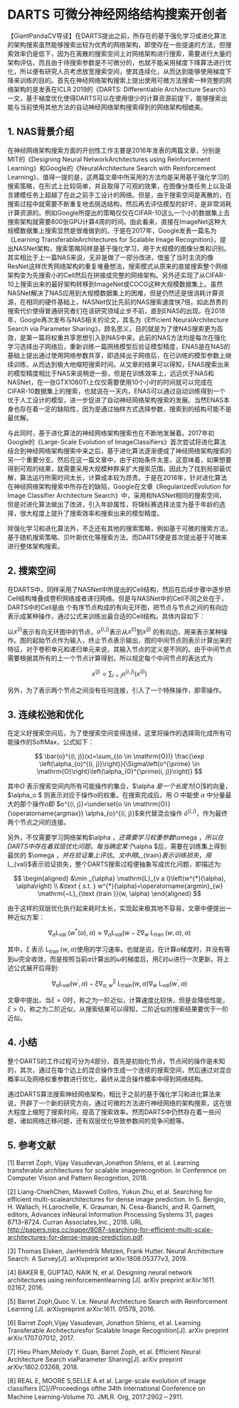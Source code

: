 # DARTS 可微分神经网络结构搜索开创者

【GiantPandaCV导读】在DARTS提出之前，所存在的基于强化学习或进化算法的架构搜索虽然能够搜索出较为优秀的网络架构，即使存在一些提速的方法，但搜索效率仍是低下，因为在离散的搜索空间上对网络架构进行搜索，需要进行大量的架构评估，而且由于待搜索参数是不可微分的，也就不能采用梯度下降算法进行优化，所以便有研究人员考虑放宽搜索空间，使其连续化，从而达到能够使用梯度下降来训练的目的。首先在神经网络架构搜索上提出使用可微方法搜索一种完整的网络架构的是发表在ICLR 2019的《DARTS: Differentiable Architecture Search》一文，基于梯度优化使得DARTS可以在使用很少的计算资源前提下，能够搜索出能与当前使用其他方法的自动神经网络架构搜索得到的网络架构相媲美。

## 1. NAS背景介绍

在神经网络架构搜索方面的开创性工作主要是2016年发表的两篇文章，分别是MIT的《Designing Neural NetworkArchitectures using Reinforcement Learning》和Google的《NeuralArchitecture Search with Reinforcement Learning》，值得一提的是，这两篇文章中所采用的方法均是采用基于强化学习的搜索策略，在形式上比较简单，并且取得了可观的效果，在图像分类任务上以及语言建模任务上超越了在此之前手工设计的网络。但是，由于搜索空间是离散的，在搜索过程中就需要不断重复地去挑选结构，然后再去评估模型的好坏，是非常消耗计算资源的。例如Google所提出的策略仅仅在CIFAR-10这么一个小的数据集上去搜索架构就需要800张GPU计算4周的时间。由此看来，直接在ImageNet这种大规模数据集上搜索显然是很难做到的。于是在2017年，Google发表一篇名为《Learning TransferableArchitectures for Scalable Image Recognition》，提出NASNet架构，搜索策略同样是基于强化学习，用于大规模的图像分类和识别。其实相比于上一篇NAS来说，无非是做了一部分改进，借鉴了当时主流的像ResNet这样优秀网络架构的重复堆叠想法，搜索模式从原来的直接搜索整个网络架构变为先搜索小的Cell然后在拼接成完整的网络架构。另外还实现了从CIFAR-10上搜索出来的最好架构转移到ImageNet或COCO这种大规模数据集上。虽然NASNet解决了NAS应用到大规模数据集上的困难，但是仍然还是很消耗计算资源，在相同的硬件基础上，NASNet仅比先前的NAS搜索速度快7倍，如此昂贵的搜索代价使得普通研究者们在该研究领域止步不前，直到ENAS的出现。在2018年，Google再次发布与NAS相关的论文，其名为《Efficient NeuralArchitecture Search via Parameter Sharing》，顾名思义，目的就是为了使NAS搜索更为高效，是第一篇将权重共享思想引入到NAS中来。此前的NAS方法均是每次在强化学习选择出子网络后，重新训练一篇网络模型后验证模型精度，ENAS是在NAS的基础上提出通过使用网络参数共享，即选择出子网络后，在已训练的模型参数上继续训练，从而达到极大地缩短搜索时间。从文章的结果可以得知，ENAS搜索出来的模型精度相比于NAS来说稍逊一些，但是在训练效率上，远远优于NAS和NASNet，在一张GTX1080Ti上仅仅需要使用10个小时的时间就可以完成在CIFAR-10数据集上的搜索，也就说在一天内，ENAS可以通过自动训练得到一个优于人工设计的模型，进一步促进了自动神经网络架构搜索的发展。当然ENAS本身也存在着一定的缺陷性，因为是通过抽样方式选择参数，搜索到的结构可能不是最优解。

与此同时，基于进化算法的神经网络架构搜索也在不断地发展着。2017年初Google的《Large-Scale Evolution of ImageClassifiers》首次尝试将进化算法结合到神经网络架构搜索中来之后，基于进化算法逐渐便成了神经网络架构搜索的另一个重要分支。然后在这一篇文章中，由于初始条件太差，这意味着，如果想要得到可观的结果，就需要采用大规模种群来扩大搜索范围，因此为了找到局部最优解，算法运行所需时间太长，计算成本较为昂贵。于是在2018年，针对进化算法在神经网络架构搜索中所存在的缺陷，Google在文章《RegularizedEvolution for Image Classifier Architecture Search》中，采用和NASNet相同的搜索空间，但是对进化算法做出了改进，引入年龄属性，将锦标赛选择法变为基于年龄的选择，很大程度上提升了搜索效率和搜索出来的模型精度。

除强化学习和进化算法外，不乏还有其他的搜索策略，例如基于可微的搜索方法，基于随机搜索策略、贝叶斯优化等搜索方法，而DARTS便是首次提出基于可微来进行整体架构搜索。

## 2. 搜索空间

在DARTS中，同样采用了NASNet中所提出的Cell结构，然后在后续步骤中逐步把Cell结构堆叠成卷积网络或者递归网络。但是与NASNet中的Cell不同之处在于，DARTS中的Cell是由 个有序节点构成的有向无环图，把节点与节点之间的有向边表示成某种操作，通过公式来训练出最合适的Cell结构。具体内容如下：

以$x^{(i)}$表示有向无环图中的节点，$o^{(i,j)}$表示从$x^{(i)}$到$x^{(j)}$ 的有向边，用来表示某种操作。图的起始节点作为输入，终止节点表示输出，图的中间节点则表示计算出来的特征，对于卷积单元和递归单元来说，其输入节点的定义是不同的。由于中间节点需要根据其所有的上一个节点计算得到，所以规定每个中间节点的表达式为


$$
x^{(j)}=\sum_{i\lt j} o^{(i, j)}\left(x^{(i)}\right)
$$

另外，为了表示两个节点之间没有任何连接，引入了一个特殊操作，即零操作。


## 3. 连续松弛和优化

在定义好搜索空间后，为了使搜索空间变得连续，这里将操作的选择简化成所有可能操作的SoftMax，公式如下：

$$
\bar{o}^{(i, j)}(x)=\sum_{(o \in \mathrm{O})} \frac{\exp \left(\alpha_{o}^{(i, j)}\right)}{\Sigma\left(o^{\prime} \in \mathrm{O}\right)\left(\alpha_{0}^{\prime(i, j)}\right)}
$$


其中$O$ 表示搜索空间内所有可能操作的集合，$\alpha $是一个长度为$|O|$的向量， $\alpha_o $ 则表示对应于操作$o$的权重。在搜索完成后，用 $O$ 中能使 $\alpha$ 中分量最大的那个操作$o$即 $o^{(i, j)}=\underset{o \in \mathrm{O}}{\operatorname{argmax}} \alpha_{o}^{(i, j)}$来代替混合操作 $\bar{o}^{(i,j)}$，作为最终两个节点之间的连接。

另外，不仅需要学习网络架构$\alpha $，还需要学习权重参数$\omega $，所以在DARTS中存在着双层优化问题，每当确定某个$\alpha $后，需要在训练集上得到最优的 $\omega $，并在验证集上评估。文中用$L_{train}$表示训练损失，用$L_{val}$表示验证损失，整个DARTS搜索过程便抽象写成优化问题，即描述为:

$$
\begin{aligned}
&\min _{\alpha} \mathrm{L}_{v a l}\left(w^{*}(\alpha), \alpha\right) \\
&\text { s.t. } w^{*}(\alpha)=\operatorname{argmin}_{w} \mathrm{~L}_{\text {train }}(w, \alpha)
\end{aligned}
$$


由于这样的双层优化执行起来耗时太长，实现起来极其地不容易，文章中便提出一种近似方案：

$$
\nabla_{\alpha} \mathrm{L}_{\text {val }}\left(w^{*}(\alpha), \alpha\right) \approx \nabla_{\alpha} \mathrm{L}_{v a l}\left(w-\xi \nabla_{w} \mathrm{~L}_{\text {tran }}(w, \alpha), \alpha\right)
$$


其中，$\xi$ 表示$\mathrm{~L}_{\text {tran }}(w, \alpha)$使用的学习速率。也就是说，在计算$\alpha$梯度时，并没有等到$\omega$完全收敛，而是按照当前$\alpha$计算出的$\omega$的梯度后，用$\xi$对$\omega$进行一次更新。将上述公式展开后得到:

$$
\nabla_{\alpha} \mathrm{L}_{v a l}\left(w^{\prime}, \alpha\right)-\xi \nabla_{\alpha, w}^{2} \mathrm{~L}_{\mathrm{train}}(w, \alpha) \nabla_{\dot{w}} \mathrm{~L}_{v a l}\left(w^{\prime}, \alpha\right)
$$


文章中提出，当$\xi = 0$时，称之为一阶近似，计算速度比较快，但是会降低性能， $\xi \gt  0$，称之为二阶近似，从搜索结果可以得知，二阶近似的搜索结果要优于一阶近似。

## 4. 小结

整个DARTS的工作过程可分为4部分，首先是初始化节点，节点间的操作是未知的，其次，通过在每个边上的混合操作生成一个连续的搜索空间，然后通过对混合概率以及网络权重参数进行优化，最终从混合操作概率中得到网络结构。

通过DARTS算法搜索神经网络架构，相比于之前的基于强化学习和进化算法来说，开辟了一个新的研究方向，通过可微的方法进行神经网络的架构搜索，这在很大程度上缩短了搜索时间，提高了搜索效率。然而DARTS中仍然存在着一些问题，诸如网络迁移问题，还有双层优化导致参数间的竞争问题等。


## 5. 参考文献

[1] Barret Zoph, Vijay Vasudevan,Jonathon Shlens, et al. Learning transferable architectures for scalable imagerecognition. In Conference on Computer Vision and Pattern Recognition, 2018.

[2] Liang-ChiehChen, Maxwell Collins, Yukun Zhu, et al. Searching for efficient multi-scalearchitectures for dense image prediction. In S. Bengio, H. Wallach, H.Larochelle, K. Grauman, N. Cesa-Bianchi, and R. Garnett, editors, Advances inNeural Information Processing Systems 31, pages 8713–8724. Curran Associates,Inc., 2018. URL http://papers.nips.cc/paper/8087-searching-for-efficient-multi-scale-architectures-for-dense-image-prediction.pdf.

[3] Thomas Elsken, JanHendrik Metzen, Frank Hutter. Neural Architecture Search: A Survey[J]. arXivpreprint arXiv:1808.05377v3, 2019.

[4] BAKER B, GUPTAO, NAIK N, et al. Designing neural network architectures using reinforcementlearning [J]. arXiv preprint arXiv:1611. 02167, 2016.

[5] Barret Zoph,Quoc V. Le. Neural Architecture Search with Reinforcement Learning [J]. arXivpreprint arXiv:1611. 01578, 2016.

[6] Barret Zoph,Vijay Vasudevan, Jonathon Shlens, et al. Learning Transferable Architecturesfor Scalable Image Recognition[J]. arXiv preprint arXiv:1707.07012, 2017.

[7] Hieu Pham,Melody Y. Guan, Barret Zoph, et al. Efficient Neural Architecture Search viaParameter Sharing[J]. arXiv preprint arXiv:1802.03268, 2018.

[8] REAL E, MOORE S,SELLE A et al. Large-scale evolution of image classifiers [C]//Proceedings ofthe 34th International Conference on Machine Learning-Volume 70. JMLR. Org, 2017:2902－2911.

